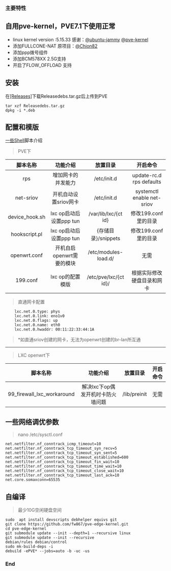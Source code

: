 ### 主要特性


## 自用pve-kernel，PVE7.1下使用正常

- linux kernel version :5.15.33    感谢：[@ubuntu-jammy](https://code.launchpad.net/~ubuntu-kernel/ubuntu/+source/linux/+git/jammy) [@pve-kernel](https://github.com/proxmox/pve-kernel)
- 添加FULLCONE-NAT    原项目：[@Chion82](https://github.com/Chion82/netfilter-full-cone-nat)
- 添加ppp拨号组件
- 添加BCM578XX 2.5G支持
- 开启了FLOW_OFFLOAD 支持

## 安装

在[[Releases]](https://github.com/fw867/pve-edge-kernel.git "[Releases]")下载Releasedebs.tar.gz后上传到PVE
```
tar xzf Releasedebs.tar.gz
dpkg -i *.deb
```
## 配置和模版
[一些Shell](https://github.com/fw867/pve-edge-kernel/releases/download/V1.0/shell.tar.gz)脚本介绍
> PVE下

| 脚本名称  |  功能介绍 |  放置目录 | 开启命令|
| :------------: | :------------: | :------------: | :------------: |
| rps  | 增加网卡的并发能力  | /etc/init.d  |update-rc.d rps defaults
| net-sriov  | 开机自动设置sriov网卡  |/etc/init.d   |systemctl enable net-sriov
| device_hook.sh  | lxc op启动后设置ppp tun  | /var/lib/lxc/{ct id}  |修改199.conf里的目录
| hookscript.pl  | lxc op启动后设置ppp tun  | {存储目录}/snippets  | 修改199.conf 里的目录
| openwrt.conf  | 开机自启openwrt需要的模块  | /etc/modules-load.d/  |无需
| 199.conf  | lxc op的配置模版  |  /etc/pve/lxc/{ct id}/ |根据实际修改硬盘目录和网卡 |

> 直通网卡配置

```
    lxc.net.0.type: phys
    lxc.net.0.link: eno1v0
    lxc.net.0.flags: up
    lxc.net.0.name: eth0
    lxc.net.0.hwaddr: 00:11:22:33:44:1A
 ```   

> *如直通sriov创建的网卡，无法为openwrt创建的br-lan所互通

------------

> LXC openwrt下

| 脚本名称  |  功能介绍 |  放置目录 | 开启命令|
| :------------: | :------------: | :------------: | :------------: |
| 99_firewall_lxc_workaround  | 解决lxc下op偶发开机时卡防火墙问题  | /lib/preinit  |无需


## 一些网络调优参数
> nano /etc/sysctl.conf
```shell
net.netfilter.nf_conntrack_icmp_timeout=10
net.netfilter.nf_conntrack_tcp_timeout_syn_recv=5
net.netfilter.nf_conntrack_tcp_timeout_syn_sent=5
net.netfilter.nf_conntrack_tcp_timeout_established=600
net.netfilter.nf_conntrack_tcp_timeout_fin_wait=10
net.netfilter.nf_conntrack_tcp_timeout_time_wait=10
net.netfilter.nf_conntrack_tcp_timeout_close_wait=10
net.netfilter.nf_conntrack_tcp_timeout_last_ack=10
net.core.somaxconn=65535
```
## 自编译
> 最少10G空闲硬盘空间
```shell
sudo  apt install devscripts debhelper equivs git
git clone https://github.com/fw867/pve-edge-kernel.git
cd pve-edge-kernel
git submodule update --init --depth=1 --recursive linux
git submodule update --init --recursive
debian/rules debian/control
sudo mk-build-deps -i
debuild -ePVE* --jobs=auto -b -uc -us
```


### End
